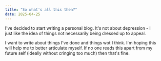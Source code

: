 ```yaml
---
title: "So what's all this then?"
date: 2025-04-25
---
```

I've decided to start writing a personal blog. It's not about depression - I just like the idea of things not necessarily being dressed up to appeal.

I want to write about things I've done and things wot I think. I'm hoping this will help me to better articulate myself. If no one reads this apart from my future self (ideally without cringing too much) then that's fine.
